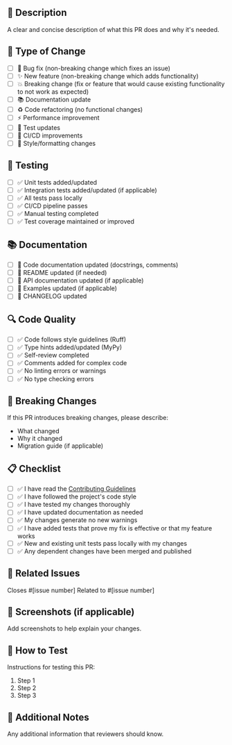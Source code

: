 ## 📝 Description
A clear and concise description of what this PR does and why it's needed.

## 🔄 Type of Change
- [ ] 🐛 Bug fix (non-breaking change which fixes an issue)
- [ ] ✨ New feature (non-breaking change which adds functionality)
- [ ] 💥 Breaking change (fix or feature that would cause existing functionality to not work as expected)
- [ ] 📚 Documentation update
- [ ] ♻️ Code refactoring (no functional changes)
- [ ] ⚡ Performance improvement
- [ ] 🧪 Test updates
- [ ] 🔧 CI/CD improvements
- [ ] 🎨 Style/formatting changes

## 🧪 Testing
- [ ] ✅ Unit tests added/updated
- [ ] ✅ Integration tests added/updated (if applicable)
- [ ] ✅ All tests pass locally
- [ ] ✅ CI/CD pipeline passes
- [ ] ✅ Manual testing completed
- [ ] ✅ Test coverage maintained or improved

## 📚 Documentation
- [ ] 📖 Code documentation updated (docstrings, comments)
- [ ] 📖 README updated (if needed)
- [ ] 📖 API documentation updated (if applicable)
- [ ] 📖 Examples updated (if applicable)
- [ ] 📖 CHANGELOG updated

## 🔍 Code Quality
- [ ] ✅ Code follows style guidelines (Ruff)
- [ ] ✅ Type hints added/updated (MyPy)
- [ ] ✅ Self-review completed
- [ ] ✅ Comments added for complex code
- [ ] ✅ No linting errors or warnings
- [ ] ✅ No type checking errors

## 🚀 Breaking Changes
If this PR introduces breaking changes, please describe:
- What changed
- Why it changed
- Migration guide (if applicable)

## 📋 Checklist
- [ ] ✅ I have read the [Contributing Guidelines](CONTRIBUTING.md)
- [ ] ✅ I have followed the project's code style
- [ ] ✅ I have tested my changes thoroughly
- [ ] ✅ I have updated documentation as needed
- [ ] ✅ My changes generate no new warnings
- [ ] ✅ I have added tests that prove my fix is effective or that my feature works
- [ ] ✅ New and existing unit tests pass locally with my changes
- [ ] ✅ Any dependent changes have been merged and published

## 🔗 Related Issues
Closes #[issue number]
Related to #[issue number]

## 📸 Screenshots (if applicable)
Add screenshots to help explain your changes.

## 🧪 How to Test
Instructions for testing this PR:
1. Step 1
2. Step 2
3. Step 3

## 📝 Additional Notes
Any additional information that reviewers should know.
